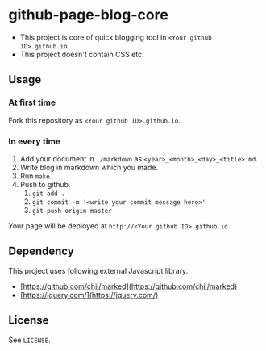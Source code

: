 # github-page-blog-core

* This project is core of quick blogging tool in `<Your github ID>.github.io`.
* This project doesn't contain CSS etc.

## Usage

### At first time

Fork this repository as `<Your github ID>.github.io`.

### In every time

1. Add your document in `./markdown` as `<year>_<month>_<day>_<title>.md`.
2. Write blog in markdown which you made.
3. Run `make`.
4. Push to github.
    1. `git add .`
    2. `git commit -m '<write your commit message here>'`
    3. `git push origin master`

Your page will be deployed at `http://<Your github ID>.github.io`

## Dependency

This project uses following external Javascript library.

* [https://github.com/chjj/marked](https://github.com/chjj/marked)
* [https://jquery.com/](https://jquery.com/)

## License

See `LICENSE`.
